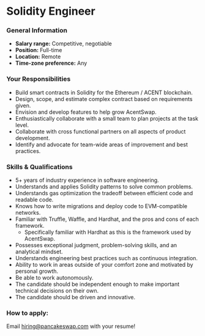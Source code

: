 # Solidity Engineer

### **General Information**

* **Salary range:** Competitive, negotiable
* **Position:** Full-time
* **Location:** Remote
* **Time-zone preference:** Any

### Your Responsibilities

* Build smart contracts in Solidity for the Ethereum / ACENT blockchain.
* Design, scope, and estimate complex contract based on requirements given.
* Envision and develop features to help grow AcentSwap.
* Enthusiastically collaborate with a small team to plan projects at the task level.
* Collaborate with cross functional partners on all aspects of product development.
* Identify and advocate for team-wide areas of improvement and best practices.

### Skills & Qualifications

* 5+ years of industry experience in software engineering.
* Understands and applies Solidity patterns to solve common problems.
* Understands gas optimization the tradeoff between efficient code and readable code.
* Knows how to write migrations and deploy code to EVM-compatible networks.
* Familiar with Truffle, Waffle, and Hardhat, and the pros and cons of each framework.
  * Specifically familiar with Hardhat as this is the framework used by AcentSwap.
* Possesses exceptional judgment, problem-solving skills, and an analytical mindset.
* Understands engineering best practices such as continuous integration.
* Ability to work in areas outside of your comfort zone and motivated by personal growth.
* Be able to work autonomously.
* The candidate should be independent enough to make important technical decisions on their own.
* The candidate should be driven and innovative.

### How to apply:

Email hiring@pancakeswap.com with your resume!
